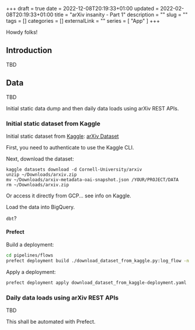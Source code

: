 +++
draft = true
date = 2022-12-08T20:19:33+01:00
updated = 2022-02-08T20:19:33+01:00
title = "arXiv insanity - Part 1"
description = ""
slug = ""
tags = []
categories = []
externalLink = ""
series = [
    "App"
]
+++

<span class="firstcharacter">H</span>owdy folks!

## Introduction

TBD

## Data

TBD

Initial static data dump and then daily data loads using arXiv REST APIs.

### Initial static dataset from Kaggle

Initial static dataset from [Kaggle](https://www.kaggle.com/):
[arXiv Dataset](https://www.kaggle.com/datasets/Cornell-University/arxiv)

First, you need to authenticate to use the Kaggle CLI.


Next, download the dataset:

```shell
kaggle datasets download -d Cornell-University/arxiv
unzip ~/Downloads/arxiv.zip
mv ~/Downloads/arxiv-metadata-oai-snapshot.json /YOUR/PROJECT/DATA
rm ~/Downloads/arxiv.zip
```

Or access it directly from GCP... see info on Kaggle.

Load the data into BigQuery.

`dbt`?


#### Prefect

Build a deployment:

```bash
cd pipelines/flows
prefect deployment build ./download_dataset_from_kaggle.py:log_flow -n download_dataset_from_kaggle -q test -sb gcs/block-test -o download_dataset_from_kaggle-deployment.yaml
```

Apply a deployment:

```bash
prefect deployment apply download_dataset_from_kaggle-deployment.yaml
```

### Daily data loads using arXiv REST APIs

TBD

This shall be automated with Prefect.

